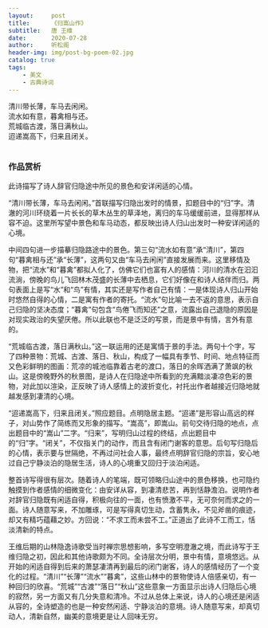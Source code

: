 ```yaml
---
layout:     post
title:      《归嵩山作》
subtitle:   唐 王维
date:       2020-07-28
author:     听松阁
header-img: img/post-bg-poem-02.jpg
catalog: true
tags:
    - 美文
    - 古典诗词
---
```


清川带长薄，车马去闲闲。<br>
流水如有意，暮禽相与还。<br>
荒城临古渡，落日满秋山。<br>
迢递嵩高下，归来且闭关。<br>
<br>

### 作品赏析
此诗描写了诗人辞官归隐途中所见的景色和安详闲适的心情。

“清川带长薄，车马去闲闲。”首联描写归隐出发时的情景，扣题目中的“归”字。清澈的河川环绕着一片长长的草木丛生的草泽地，离归的车马缓缓前进，显得那样从容不迫。这里所写望中景色和车马动态，都反映出诗人归山出发时一种安详闲适的心境。

中间四句进一步描摹归隐路途中的景色。第三句“流水如有意”承“清川”，第四句“暮禽相与还”承“长薄”，这两句又由“车马去闲闲”直接发展而来。这里移情及物，把“流水”和“暮禽”都拟人化了，仿佛它们也富有人的感情：河川的清水在汩汩流淌，傍晚的鸟儿飞回林木茂盛的长薄中去栖息，它们好像在和诗人结伴而归。两句表面上是写“水”和“鸟”有情，其实还是写作者自己有情：一是体现诗人归山开始时悠然自得的心情，二是寓有作者的寄托。“流水”句比喻一去不返的意思，表示自己归隐的坚决态度；“暮禽”句包含“鸟倦飞而知还”之意，流露出自己退隐的原因是对现实政治的失望厌倦。所以此联也不是泛泛的写景，而是景中有情，言外有意的。

“荒城临古渡，落日满秋山。”这一联运用的还是寓情于景的手法。两句十个字，写了四种景物：荒城、古渡、落日、秋山，构成了一幅具有季节、时间、地点特征而又色彩鲜明的图画：荒凉的城池临靠着古老的渡口，落日的余晖洒满了萧飒的秋山。这是傍晚野外的秋景图，是诗人在归隐途中所看到的充满黯淡凄凉色彩的景物，对此加以渲染，正反映了诗人感情上的波折变化，衬托出作者越接近归隐地就越发感到凄清的心境。

“迢递嵩高下，归来且闭关。”照应题目。点明隐居主题。“迢递”是形容山高远的样子，对山势作了简练而又形象的描写。“嵩高”，即嵩山。前句交待归隐的地点，点出题目中的“嵩山”二字。“归来”，写明归山过程的终结，点出题目中的“归”字。“闭关”，不仅指关门的动作，而且含有闭门谢客的意思。后句写归隐后的心情，表示要与世隔绝，不再过问社会人事，最终点明辞官归隐的宗旨，安心地过自己宁静淡泊的隐居生活，诗人的心境重又回归于淡泊闲适。

整首诗写得很有层次。随着诗人的笔端，既可领略归山途中的景色移换，也可隐约触摸到作者感情的细微变化：由安详从容，到凄清悲苦，再到恬静澹泊。说明作者对辞官归隐既有闲适自得，积极向往的一面，也有愤激不平，无可奈何而求之的一面。诗人随意写来，不加雕琢，可是写得真切生动，含蓄隽永，不见斧凿的痕迹，却又有精巧蕴藉之妙。方回说：“不求工而未尝不工。”正道出了此诗不工而工，恬淡清新的特点。

王维后期的山林隐逸诗歌受当时禅宗思想影响，多写空明澄澈之境，而此诗写于王维归隐之初，因此和其他诗歌颇为不同。全诗层次分明，景中有情，意境悠远。从开始的闲适自得到后来的萧瑟凄清再到最后的闭门谢客，诗人的感情经历了一个变化的过程。“清川”“长薄”“流水”“暮禽”，这些山林中的景物使诗人倍感亲切，有一种回归的欣喜。“荒城”“古渡”“落日”“秋山”这些意象一方面显示出诗人归隐后心境的寂然，另一方面又有几分失意和清冷。不过从总体上来说，诗人的心境还是闲适从容的，全诗塑造的也是一种安然闲适、宁静淡泊的意境。诗人随意写来，却真切动人，清新自然，幽美的意境更是让人回味无穷。
